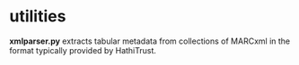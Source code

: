 utilities
=========

**xmlparser.py** extracts tabular metadata from collections of MARCxml in the format typically provided by HathiTrust.
